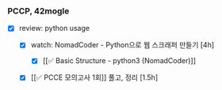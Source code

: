 ### PCCP, 42mogle
- [x] review: python usage
	- [x] watch: NomadCoder -  Python으로 웹 스크래퍼 만들기 [4h]
		- [x] [[✅ Basic Structure - python3 (NomadCoder)]]
	- [x] [[✅ PCCE 모의고사 1회]] 풀고, 정리 [1.5h]

